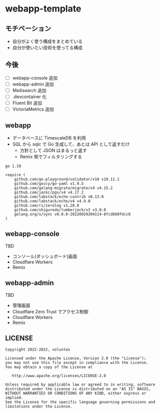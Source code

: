 # webapp-template

## モチベーション

- 自分がよく使う構成をまとめている
- 自分が使いたい技術を使ってる構成

## 今後

- [ ] webapp-console 追加
- [ ] webapp-admin 追加
- [ ] Meilisearch 追加
- [ ] .devcontainer 化
- [ ] Fluent Bit 追加
- [ ] VictoriaMetrics 追加

## webapp

- データベースに TimescaleDB を利用
- SQL から sqlc で Go 生成して、あとは API として返すだけ
    - 方針として JSON はまるっと返す
    - Remix 側でフィルタリングする

```
go 1.19

require (
	github.com/go-playground/validator/v10 v10.11.1
	github.com/goccy/go-yaml v1.9.5
	github.com/golang-migrate/migrate/v4 v4.15.2
	github.com/jackc/pgx/v4 v4.17.2
	github.com/labstack/echo-contrib v0.13.0
	github.com/labstack/echo/v4 v4.9.0
	github.com/rs/zerolog v1.28.0
	github.com/shiguredo/lumberjack/v3 v3.0.0
	golang.org/x/sync v0.0.0-20220929204114-8fcdb60fdcc0
)
```

## webapp-console

TBD

- コンソール(ダッシュボード)画面
- Cloudflare Workers
- Remix

## webapp-admin

TBD

- 管理画面
- Cloudflare Zero Trust でアクセス制御
- Cloudflare Workers
- Remix

## LICENSE


```
Copyright 2022-2022, voluntas

Licensed under the Apache License, Version 2.0 (the "License");
you may not use this file except in compliance with the License.
You may obtain a copy of the License at

   http://www.apache.org/licenses/LICENSE-2.0

Unless required by applicable law or agreed to in writing, software
distributed under the License is distributed on an "AS IS" BASIS,
WITHOUT WARRANTIES OR CONDITIONS OF ANY KIND, either express or implied.
See the License for the specific language governing permissions and
limitations under the License.
```
